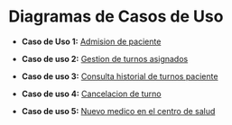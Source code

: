 # Diagramas de Casos de Uso

- **Caso de Uso 1:** [Admision de paciente](https://drive.google.com/file/d/1b-fAUbGreUeKI2P6qTvvDzTzCcgK73Gl/view?usp=sharing)

- **Caso de uso 2:** [Gestion de turnos asignados](https://drive.google.com/file/d/1YzskAretsp8_sCUrPg6SrbCQikYdkC-h/view?usp=sharing)

- **Caso de uso 3:** [Consulta historial de turnos paciente](https://drive.google.com/file/d/1i4gnCWMr8ERqmB4Q6hHbRPMphvg9aCX1/view?usp=sharing)

- **Caso de uso 4:** [Cancelacion de turno](https://drive.google.com/file/d/1DjyMDSSgY8IJQDvmAY-UhcaTdys9c8_d/view?usp=sharing)

- **Caso de uso 5:** [Nuevo medico en el centro de salud](https://drive.google.com/file/d/1CCSySV8q7e5QcMr954f7Q02NVWEjdByD/view?usp=sharing)

